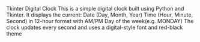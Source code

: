 Tkinter Digital Clock 
This is a simple digital clock built using Python and Tkinter.
It displays the current:
Date (Day, Month, Year)
Time (Hour, Minute, Second) in 12-hour format with AM/PM
Day of the week(e.g. MONDAY)
The clock updates every second and uses a digital-style font and red-black theme
